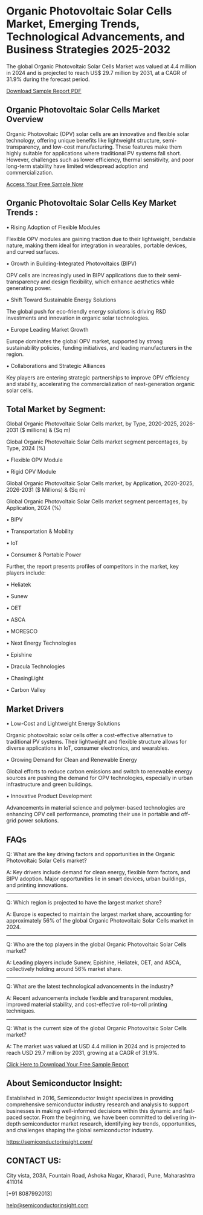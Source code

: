
<h1>Organic Photovoltaic Solar Cells Market, Emerging Trends, Technological Advancements, and Business Strategies 2025-2032</h1>
  
The global Organic Photovoltaic Solar Cells Market was valued at 4.4 million in 2024 and is projected to reach US$ 29.7 million by 2031, at a CAGR of 31.9% during the forecast period.

[Download Sample Report PDF](https://semiconductorinsight.com/download-sample-report/?product_id=91078)

<h2>Organic Photovoltaic Solar Cells Market Overview </h2>

Organic Photovoltaic (OPV) solar cells are an innovative and flexible solar technology, offering unique benefits like lightweight structure, semi-transparency, and low-cost manufacturing. These features make them highly suitable for applications where traditional PV systems fall short. However, challenges such as lower efficiency, thermal sensitivity, and poor long-term stability have limited widespread adoption and commercialization.

[Access Your Free Sample Now](https://semiconductorinsight.com/report/organic-photovoltaic-solar-cells-market/)

<h2>Organic Photovoltaic Solar Cells Key Market Trends  :</h2>

•	Rising Adoption of Flexible Modules

Flexible OPV modules are gaining traction due to their lightweight, bendable nature, making them ideal for integration in wearables, portable devices, and curved surfaces.

•	Growth in Building-Integrated Photovoltaics (BIPV)

OPV cells are increasingly used in BIPV applications due to their semi-transparency and design flexibility, which enhance aesthetics while generating power.

•	Shift Toward Sustainable Energy Solutions

The global push for eco-friendly energy solutions is driving R&D investments and innovation in organic solar technologies.

•	Europe Leading Market Growth

Europe dominates the global OPV market, supported by strong sustainability policies, funding initiatives, and leading manufacturers in the region.

•	Collaborations and Strategic Alliances

Key players are entering strategic partnerships to improve OPV efficiency and stability, accelerating the commercialization of next-generation organic solar cells.

<h2>Total Market by Segment:</h2>

Global Organic Photovoltaic Solar Cells market, by Type, 2020-2025, 2026-2031 ($ millions) & (Sq m)

Global Organic Photovoltaic Solar Cells market segment percentages, by Type, 2024 (%)

•	Flexible OPV Module

•	Rigid OPV Module

Global Organic Photovoltaic Solar Cells market, by Application, 2020-2025, 2026-2031 ($ Millions) & (Sq m)

Global Organic Photovoltaic Solar Cells market segment percentages, by Application, 2024 (%)

•	BIPV

•	Transportation & Mobility

•	IoT

•	Consumer & Portable Power

Further, the report presents profiles of competitors in the market, key players include:

•	Heliatek

•	Sunew

•	OET

•	ASCA

•	MORESCO

•	Next Energy Technologies

•	Epishine

•	Dracula Technologies

•	ChasingLight

•	Carbon Valley

<h2>Market Drivers</h2>

•	Low-Cost and Lightweight Energy Solutions

Organic photovoltaic solar cells offer a cost-effective alternative to traditional PV systems. Their lightweight and flexible structure allows for diverse applications in IoT, consumer electronics, and wearables.

•	Growing Demand for Clean and Renewable Energy

Global efforts to reduce carbon emissions and switch to renewable energy sources are pushing the demand for OPV technologies, especially in urban infrastructure and green buildings.

•	Innovative Product Development

Advancements in material science and polymer-based technologies are enhancing OPV cell performance, promoting their use in portable and off-grid power solutions.

<h2>FAQs</h2>

Q: What are the key driving factors and opportunities in the Organic Photovoltaic Solar Cells market?

A: Key drivers include demand for clean energy, flexible form factors, and BIPV adoption. Major opportunities lie in smart devices, urban buildings, and printing innovations.

________________________________________

Q: Which region is projected to have the largest market share?

A: Europe is expected to maintain the largest market share, accounting for approximately 56% of the global Organic Photovoltaic Solar Cells market in 2024.

________________________________________

Q: Who are the top players in the global Organic Photovoltaic Solar Cells market?

A: Leading players include Sunew, Epishine, Heliatek, OET, and ASCA, collectively holding around 56% market share.

________________________________________

Q: What are the latest technological advancements in the industry?

A: Recent advancements include flexible and transparent modules, improved material stability, and cost-effective roll-to-roll printing techniques.

________________________________________

Q: What is the current size of the global Organic Photovoltaic Solar Cells market?

A: The market was valued at USD 4.4 million in 2024 and is projected to reach USD 29.7 million by 2031, growing at a CAGR of 31.9%.

[Click Here to Download Your Free Sample Report ](https://semiconductorinsight.com/download-sample-report/?product_id=91078)

<h2>About Semiconductor Insight:</h2>

Established in 2016, Semiconductor Insight specializes in providing comprehensive semiconductor industry research and analysis to support businesses in making well-informed decisions within this dynamic and fast-paced sector. From the beginning, we have been committed to delivering in-depth semiconductor market research, identifying key trends, opportunities, and challenges shaping the global semiconductor industry.

https://semiconductorinsight.com/

<h2>CONTACT US:</h2>

City vista, 203A, Fountain Road, Ashoka Nagar, Kharadi, Pune, Maharashtra 411014

[+91 8087992013]

help@semiconductorinsight.com


